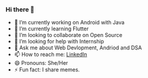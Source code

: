 ### Hi there 👋


- 🔭 I’m currently working on Android with Java
- 🌱 I’m currently learning Flutter
- 👯 I’m looking to collaborate on Open Source
- 🤔 I’m looking for help with Internship
- 💬 Ask me about Web Devlopment, Andriod and DSA
- 📫 How to reach me: [LinkedIn](linkedin.com/in/sheetal-lalwani-0601 "Sheetal's LinkedIn Account")
- 😄 Pronouns: She/Her
- ⚡ Fun fact: I share memes.
